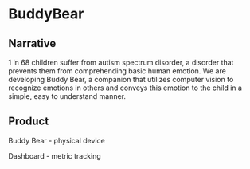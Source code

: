 # BuddyBear

## Narrative
1 in 68 children suffer from autism spectrum disorder,  a disorder that prevents them from comprehending basic human emotion. We are developing Buddy Bear, a companion that utilizes computer vision to recognize emotions in others and conveys this emotion to the child in a simple, easy to understand manner.

## Product

Buddy Bear - physical device

Dashboard - metric tracking


